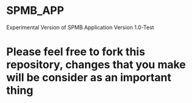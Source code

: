 # SPMB_APP
Experimental Version of SPMB Application
Version 1.0-Test

<h1> Please feel free to fork this repository, changes that you make will be consider as an important thing</h1>

